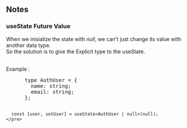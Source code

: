 ## Notes

### useState Future Value

When we inisialize the state with *null*, we can't just change its value with another data type. <br>
So the solution is to give the Explicit type to the useState.<br><br>

Example :
<html>
  <body>
    <pre>
      type AuthUser = {
        name: string;
        email: string;
      };

      const [user, setUser] = useState<AuthUser | null>(null);
    </pre>
  </body>
</html>
  

